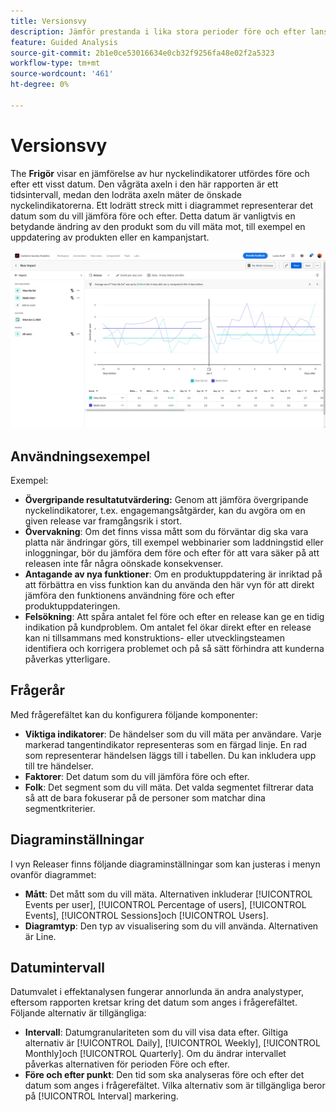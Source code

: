 ```yaml
---
title: Versionsvy
description: Jämför prestanda i lika stora perioder före och efter lanseringen.
feature: Guided Analysis
source-git-commit: 2b1e0ce53016634e0cb32f9256fa48e02f2a5323
workflow-type: tm+mt
source-wordcount: '461'
ht-degree: 0%

---
```


# Versionsvy

The **Frigör** visar en jämförelse av hur nyckelindikatorer utfördes före och efter ett visst datum. Den vågräta axeln i den här rapporten är ett tidsintervall, medan den lodräta axeln mäter de önskade nyckelindikatorerna. Ett lodrätt streck mitt i diagrammet representerar det datum som du vill jämföra före och efter. Detta datum är vanligtvis en betydande ändring av den produkt som du vill mäta mot, till exempel en uppdatering av produkten eller en kampanjstart.

![Frigör](../assets/release.png)

## Användningsexempel

Exempel:

* **Övergripande resultatutvärdering:** Genom att jämföra övergripande nyckelindikatorer, t.ex. engagemangsåtgärder, kan du avgöra om en given release var framgångsrik i stort.
* **Övervakning**: Om det finns vissa mått som du förväntar dig ska vara platta när ändringar görs, till exempel webbinarier som laddningstid eller inloggningar, bör du jämföra dem före och efter för att vara säker på att releasen inte får några oönskade konsekvenser.
* **Antagande av nya funktioner**: Om en produktuppdatering är inriktad på att förbättra en viss funktion kan du använda den här vyn för att direkt jämföra den funktionens användning före och efter produktuppdateringen.
* **Felsökning**: Att spåra antalet fel före och efter en release kan ge en tidig indikation på kundproblem. Om antalet fel ökar direkt efter en release kan ni tillsammans med konstruktions- eller utvecklingsteamen identifiera och korrigera problemet och på så sätt förhindra att kunderna påverkas ytterligare.

## Frågerår

Med frågerefältet kan du konfigurera följande komponenter:

* **Viktiga indikatorer**: De händelser som du vill mäta per användare. Varje markerad tangentindikator representeras som en färgad linje. En rad som representerar händelsen läggs till i tabellen. Du kan inkludera upp till tre händelser.
* **Faktorer**: Det datum som du vill jämföra före och efter.
* **Folk**: Det segment som du vill mäta. Det valda segmentet filtrerar data så att de bara fokuserar på de personer som matchar dina segmentkriterier.

## Diagraminställningar

I vyn Releaser finns följande diagraminställningar som kan justeras i menyn ovanför diagrammet:

* **Mått**: Det mått som du vill mäta. Alternativen inkluderar [!UICONTROL Events per user], [!UICONTROL Percentage of users], [!UICONTROL Events], [!UICONTROL Sessions]och [!UICONTROL Users].
* **Diagramtyp**: Den typ av visualisering som du vill använda. Alternativen är Line.

## Datumintervall

Datumvalet i effektanalysen fungerar annorlunda än andra analystyper, eftersom rapporten kretsar kring det datum som anges i frågerefältet. Följande alternativ är tillgängliga:

* **Intervall**: Datumgranulariteten som du vill visa data efter. Giltiga alternativ är [!UICONTROL Daily], [!UICONTROL Weekly], [!UICONTROL Monthly]och [!UICONTROL Quarterly]. Om du ändrar intervallet påverkas alternativen för perioden Före och efter.
* **Före och efter punkt**: Den tid som ska analyseras före och efter det datum som anges i frågerefältet. Vilka alternativ som är tillgängliga beror på [!UICONTROL Interval] markering.
